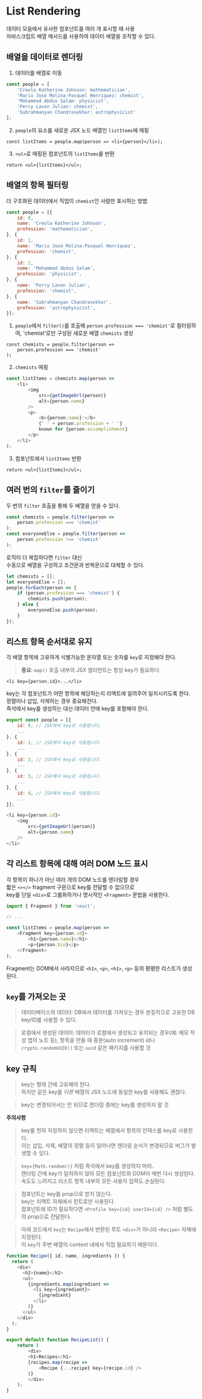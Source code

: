 # List Rendering

데이터 모음에서 유사한 컴포넌트를 여러 개 표시할 때 사용  
자바스크립트 배열 메서드를 사용하여 데이터 배열을 조작할 수 있다.  

## 배열을 데이터로 렌더링

1. 데이터를 배열로 이동  

```javascript
const people = [
    'Creola Katherine Johnson: mathematician',
    'Mario José Molina-Pasquel Henríquez: chemist',
    'Mohammad Abdus Salam: physicist',
    'Percy Lavon Julian: chemist',
    'Subrahmanyan Chandrasekhar: astrophysicist'
];
```

2. `people`의 요소를 새로운 JSX 노드 배열인 `listItems`에 매핑  

`const listItems = people.map(person => <li>{person}</li>);`  

3. `<ul>`로 매핑된 컴포넌트의 `listItems`를 반환  

`return <ul>{listItems}</ul>;`  

## 배열의 항목 필터링

더 구조화된 데이터에서 직업이 `chemist`인 사람만 표시하는 방법  

```javascript
const people = [{
    id: 0,
    name: 'Creola Katherine Johnson',
    profession: 'mathematician',
}, {
    id: 1,
    name: 'Mario José Molina-Pasquel Henríquez',
    profession: 'chemist',
}, {
    id: 2,
    name: 'Mohammad Abdus Salam',
    profession: 'physicist',
}, {
    name: 'Percy Lavon Julian',
    profession: 'chemist',
}, {
    name: 'Subrahmanyan Chandrasekhar',
    profession: 'astrophysicist',
}];
```

1. `people`에서 `filter()`를 호출해 `person.profession === 'chemist'`로 필터링하여, 'chemist'로만 구성된 새로운 배열 `chemists` 생성  

```
const chemists = people.filter(person =>
    person.profession === 'chemist'
);
```

2. `chemists` 매핑  

```javascript
const listItems = chemists.map(person =>
    <li>
        <img
            src={getImageUrl(person)}
            alt={person.name}
        />
        <p>
            <b>{person.name}:</b>
            {' ' + person.profession + ' '}
            known for {person.accomplishment}
        </p>
    </li>
);
```

3. 컴포넌트에서 `listItems` 반환  

`return <ul>{listItems}</ul>;`  

## 여러 번의 `filter`를 줄이기

두 번의 `filter` 호출을 통해 두 배열을 얻을 수 있다.  

```javascript
const chemists = people.filter(person =>
    person.profession === 'chemist'
);
const everyoneElse = people.filter(person =>
    person.profession !== 'chemist'
);
```

로직이 더 복잡하다면 `filter` 대신  
수동으로 배열을 구성하고 조건문과 반복문으로 대체할 수 있다.  

```javascript
let chemists = [];
let everyoneElse = [];
people.forEach(person => {
    if (person.profession === 'chemist') {
        chemists.push(person);
    } else {
        everyoneElse.push(person);
    }
});
```

## 리스트 항목 순서대로 유지

각 배열 항목에 고유하게 식별가능한 문자열 또는 숫자를 `key`로 지정해야 한다.  

> **중요**: `map()` 호출 내부의 JSX 엘리먼트는 항상 key가 필요하다.  

`<li key={person.id}>...</li>`

key는 각 컴포넌트가 어떤 항목에 해당하는지 리액트에 알려주어 일치시키도록 한다.  
정렬이나 삽입, 삭제하는 경우 중요해진다.  
즉석에서 key를 생성하는 대신 데이터 안에 key를 포함해야 한다.  

```javascript
export const people = [{
    id: 0, // JSX에서 key로 사용됩니다.
    ...
}, {
    id: 1, // JSX에서 key로 사용됩니다.
    ...
}, {
    id: 2, // JSX에서 key로 사용됩니다.
    ...
}, {
    id: 3, // JSX에서 key로 사용됩니다.
    ...
}, {
    id: 4, // JSX에서 key로 사용됩니다.
    ...
}];

<li key={person.id}>
    <img
        src={getImageUrl(person)}
        alt={person.name}
    />
</li>
```

## 각 리스트 항목에 대해 여러 DOM 노드 표시

각 항목이 하나가 아닌 여러 개의 DOM 노드를 렌더링할 경우  
짧은 `<></>` fragment 구문으로 key를 전달할 수 없으므로  
key를 단일 `<div>`로 그룹화하거나 명시적인 `<Fragment>` 문법을 사용한다.  

```javascript
import { Fragment } from 'react';

// ...

const listItems = people.map(person =>
    <Fragment key={person.id}>
        <h1>{person.name}</h1>
        <p>{person.bio}</p>
    </Fragment>
);
```

Fragment는 DOM에서 사라지므로 `<h1>`, `<p>`, `<h1>`, `<p>` 등의 평평한 리스트가 생성된다.  

## `key`를 가져오는 곳

> 데이터베이스의 데이터: DB에서 데이터를 가져오는 경우 본질적으로 고유한 DB key/ID를 사용할 수 있다.  

> 로컬에서 생성된 데이터: 데이터가 로컬에서 생성되고 유지되는 경우(예: 메모 작성 앱의 노트 등), 항목을 만들 때 증분(auto increment) id나 `crypto.randomUUID()` 또는 `uuid` 같은 패키지를 사용할 것  

## key 규칙

> key는 형제 간에 고유해야 한다.  
> 하지만 같은 key를 *다른* 배열의 JSX 노드에 동일한 key를 사용해도 괜찮다.  

> key는 변경되어서는 안 되므로 렌더링 중에는 key를 생성하지 말 것  

**주의사항**  
> key를 전혀 지정하지 않으면 리액트는 배열에서 항목의 인덱스를 key로 사용한다.  
> 이는 삽입, 삭제, 배열의 정렬 등이 일어나면 렌더링 순서가 변경되므로 버그가 발생할 수 있다.  

> `key={Math.random()}` 처럼 즉석에서 key를 생성하지 마라.  
> 렌더링 간에 key가 일치하지 않아 모든 컴포넌트와 DOM이 매번 다시 생성된다.  
> 속도도 느려지고 리스트 항목 내부의 모든 사용자 입력도 손실된다.  

> 컴포넌트는 key를 prop으로 받지 않는다.  
> key는 리액트 자체에서 힌트로만 사용된다.  
> 컴포넌트에 ID가 필요하다면 `<Profile key={id} userId={id} />` 처럼 별도의 prop으로 전달한다.  

> 아래 코드에서 `key`는 `Recipe`에서 반환된 루트 `<div>`가 아니라 `<Recipe>` 자체에 지정된다.  
> 이 `key`가 주변 배열의 context 내에서 직접 필요하기 때문이다.  

```javascript
function Recipe({ id, name, ingredients }) {
  return (
    <div>
      <h2>{name}</h2>
      <ul>
        {ingredients.map(ingredient =>
          <li key={ingredient}>
            {ingredient}
          </li>
        )}
      </ul>
    </div>
  );
}

export default function RecipeList() {
    return (
        <div>
        <h1>Recipes</h1>
        {recipes.map(recipe =>
            <Recipe {...recipe} key={recipe.id} />
        )}
        </div>
    );
}
```